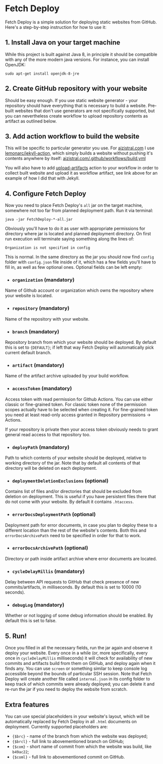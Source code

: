 # Fetch Deploy
Fetch Deploy is a simple solution for deploying static websites from GitHub. Here's a step-by-step instruction for how to use it:

## 1. Install Java on your target machine
While this project is built against Java 8, in principle it should be compatible with any of the more modern java versions. For instance, you can install OpenJDK:
```
sudo apt-get install openjdk-8-jre
```

## 2. Create GitHub repository with your website
Should be easy enough. If you use static website generator - your repository should have everything that is necessary to build a website. Pre-built websites that don't use generators are not specifically supported, but you can nevertheless create workflow to upload repository contents as artifact as outlined below.

## 3. Add action workflow to build the website
This will be specific to particular generator you use. For [aizistral.com](https://aizistral.com) I use [lemonarc/jekyll-action](https://github.com/marketplace/actions/jekyll-action), which simply builds a website without pushing it's contents anywhere by itself: [aizistral.com/.github/workflows/build.yml](https://github.com/Aizistral-Studios/aizistral.com/blob/master/.github/workflows/build.yml)

You will also have to add [upload-artifacts](https://github.com/marketplace/actions/upload-a-build-artifact) action to your workflow in order to collect built website and upload it as workflow artifact, see link above for an example of how I did that with Jekyll.

## 4. Configure Fetch Deploy
Now you need to place Fetch Deploy's `all` jar on the target machine, somewhere not too far from planned deployment path. Run it via terminal:

```
java -jar FetchDeploy-*-all.jar
```

Obviously you'll have to do it as user with appropriate permissions for directory where jar is located and planned deployment directory. On first run execution will terminate saying something along the lines of:

```
Organization is not specified in config
```

This is normal. In the same directory as the jar you should now find `config` folder with `config.json` file inside of it, which has a few fields you'll have to fill in, as well as few optional ones. Optional fields can be left empty:

- ### `organization` (mandatory)
Name of Github account or organization which owns the repository where your website is located.

- ### `repository` (mandatory)
Name of the repository with your website.

- ### `branch` (mandatory)
Repository branch from which your website should be deployed. By default this is set to `{DEFAULT}`; if left that way Fetch Deploy will automatically pick current default branch.

- ### `artifact` (mandatory)
Name of the artifact archive uploaded by your build workflow.

- ### `accessToken` (mandatory)
Access token with read permission for Github Actions. You can use either classic or fine-grained token. For classic token none of the permission scopes actually have to be selected when creating it. For fine-grained token you need at least read-only access granted in Repository permissions -> Actions.

If your repository is private then your access token obviously needs to grant general read access to that repository too.

- ### `deployPath` (mandatory)
Path to which contents of your website should be deployed, relative to working directory of the jar. Note that by default all contents of that directory will be deleted on each deployment.

- ### `deploymentDeletionExclusions` (optional)
Contains list of files and/or directories that should be excluded from deletion on deployment. This is useful if you have persistent files there that do not come with your website. By default it contains `.htaccess`.

- ### `errorDocsDeploymentPath` (optional)
Deployment path for error documents, in case you plan to deploy these to a different location than the rest of the website's contents. Both this and `errorDocsArchivePath` need to be specified in order for that to work.

- ### `errorDocsArchivePath` (optional)
Directory or path inside artifact archive where error documents are located.

- ### `cycleDelayMillis` (mandatory)
Delay between API requests to GitHub that check presence of new commits/artifacts, in milliseconds. By default this is set to 10000 (10 seconds).

- ### `debugLog` (mandatory)
Whether or not logging of some debug information should be enabled. By default this is set to false.

## 5. Run!
Once you filled in all the necessary fields, run the jar again and observe it deploy your website. Every once in a while (or, more specifically, every once in `cycleDelayMillis` milliseconds) it will check for availability of new commits and artifacts build from them on GitHub, and deploy again when it finds any. You can use `screen` or something similar to keep console log accessible beyond the bounds of particular SSH session. Note that Fetch Deploy will create another file called `internal.json` in its config folder to keep track of which commits were already deployed; you can delete it and re-run the jar if you need to deploy the website from scratch.

## Extra features
You can use special placeholders in your website's layout, which will be automatically replaced by Fetch Deploy in all `.html` documents on deployment. Currently supported placeholders are:
- `{$brc}` - name of the branch from which the website was deployed;
- `{$brcl}` - full link to abovementioned branch on GitHub;
- `{$com}` - short name of commit from which the website was build, like `b49ac22`;
- `{$coml}` - full link to abovementioned commit on GitHub.
